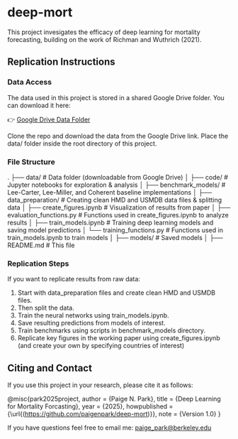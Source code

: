 # deep-mort

This project invesigates the efficacy of deep learning for mortality forecasting, building on the work of Richman and Wuthrich (2021). 

## Replication Instructions

### Data Access

The data used in this project is stored in a shared Google Drive folder. You can download it here:

👉 [Google Drive Data Folder](https://drive.google.com/drive/folders/1-ej8v9k_QCDLLW0CWtOwi5pudlqfyef0?usp=drive_link)

Clone the repo and download the data from the Google Drive link. Place the data/ folder inside the root directory of this project.

### File Structure

.
├── data/                        # Data folder (downloadable from Google Drive)
│
├── code/                        # Jupyter notebooks for exploration & analysis
│    ├── benchmark_models/            # Lee-Carter, Lee-Miller, and Coherent baseline implementations
│    ├── data_preparation/            # Creating clean HMD and USMDB data files & splitting data
│    ├── create_figures.ipynb         # Visualization of results from paper
│    ├── evaluation_functions.py      # Functions used in create_figures.ipynb to analyze results
│    ├── train_models.ipynb           # Training deep learning models and saving model predictions
│    └── training_functions.py        # Functions used in train_models.ipynb to train models
│
├── models/                     # Saved models 
│
├── README.md                   # This file

### Replication Steps

If you want to replicate results from raw data: 

  1. Start with data_preparation files and create clean HMD and USMDB files.
  2. Then split the data.
  3. Train the neural networks using train_models.ipynb.
  4. Save resulting predictions from models of interest.
  5. Train benchmarks using scripts in benchmark_models directory.
  6. Replicate key figures in the working paper using create_figures.ipynb (and create your own by specifying countries of interest) 

## Citing and Contact

If you use this project in your research, please cite it as follows:

@misc{park2025project,
  author       = {Paige N. Park},
  title        = {Deep Learning for Mortality Forcasting},
  year         = {2025},
  howpublished = {\url{(https://github.com/paigenpark/deep-mort)}},
  note         = {Version 1.0}
}

If you have questions feel free to email me: paige_park@berkeley.edu
